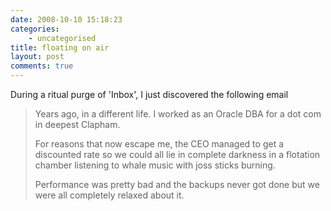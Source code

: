 ```yaml
---
date: 2008-10-10 15:18:23
categories:
    - uncategorised
title: floating on air
layout: post
comments: true
---
```

During a ritual purge of 'Inbox', I just discovered the following email

> Years ago, in a different life. I worked as an Oracle DBA for a dot
> com in deepest Clapham.
>
> For reasons that now escape me, the CEO managed to get a discounted
> rate so we could all lie in complete darkness in a flotation chamber
> listening to whale music with joss sticks burning.
>
> Performance was pretty bad and the backups never got done but we were
> all completely relaxed about it.
